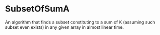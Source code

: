 # SubsetOfSumA
An algorithm that finds a subset constituting to a sum of K (assuming such subset even exists) in any given array in almost linear time.
